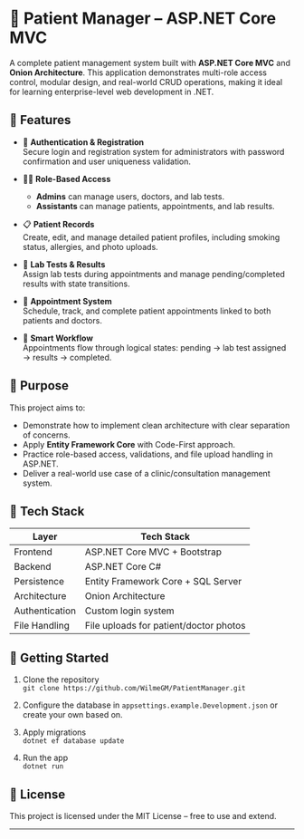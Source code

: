 # 🏥 Patient Manager – ASP.NET Core MVC

A complete patient management system built with **ASP.NET Core MVC** and **Onion Architecture**. This application demonstrates multi-role access control, modular design, and real-world CRUD operations, making it ideal for learning enterprise-level web development in .NET.

## 🚀 Features

- 🔐 **Authentication & Registration**  
  Secure login and registration system for administrators with password confirmation and user uniqueness validation.

- 👨‍⚕️ **Role-Based Access**  
  - **Admins** can manage users, doctors, and lab tests.  
  - **Assistants** can manage patients, appointments, and lab results.

- 📋 **Patient Records**  
  Create, edit, and manage detailed patient profiles, including smoking status, allergies, and photo uploads.

- 🧪 **Lab Tests & Results**  
  Assign lab tests during appointments and manage pending/completed results with state transitions.

- 📅 **Appointment System**  
  Schedule, track, and complete patient appointments linked to both patients and doctors.

- 🧠 **Smart Workflow**  
  Appointments flow through logical states: pending → lab test assigned → results → completed.

## 🎯 Purpose

This project aims to:
- Demonstrate how to implement clean architecture with clear separation of concerns.
- Apply **Entity Framework Core** with Code-First approach.
- Practice role-based access, validations, and file upload handling in ASP.NET.
- Deliver a real-world use case of a clinic/consultation management system.

## 🧱 Tech Stack

| Layer            | Tech Stack                            |
|------------------|---------------------------------------|
| Frontend         | ASP.NET Core MVC + Bootstrap          |
| Backend          | ASP.NET Core C#                       |
| Persistence      | Entity Framework Core + SQL Server    |
| Architecture     | Onion Architecture                    |
| Authentication   | Custom login system                   |
| File Handling    | File uploads for patient/doctor photos|

## 📂 Getting Started

1. Clone the repository  
   `git clone https://github.com/WilmeGM/PatientManager.git`

2. Configure the database in `appsettings.example.Development.json` or create your own based on.

3. Apply migrations  
   `dotnet ef database update`

4. Run the app  
   `dotnet run`

## 📄 License

This project is licensed under the MIT License – free to use and extend.

---
